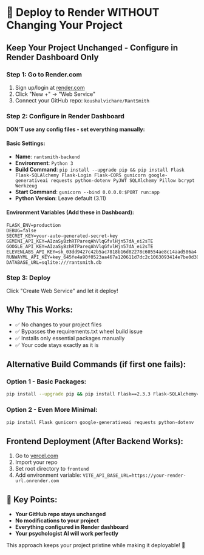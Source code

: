 # 🚀 Deploy to Render WITHOUT Changing Your Project

## Keep Your Project Unchanged - Configure in Render Dashboard Only

### Step 1: Go to Render.com
1. Sign up/login at [render.com](https://render.com)
2. Click "New +" → "Web Service"
3. Connect your GitHub repo: `koushalvichare/RantSmith`

### Step 2: Configure in Render Dashboard
**DON'T use any config files - set everything manually:**

#### Basic Settings:
- **Name**: `rantsmith-backend`
- **Environment**: `Python 3`
- **Build Command**: `pip install --upgrade pip && pip install Flask Flask-SQLAlchemy Flask-Login Flask-CORS gunicorn google-generativeai requests python-dotenv PyJWT SQLAlchemy Pillow bcrypt Werkzeug`
- **Start Command**: `gunicorn --bind 0.0.0.0:$PORT run:app`
- **Python Version**: Leave default (3.11)

#### Environment Variables (Add these in Dashboard):
```
FLASK_ENV=production
DEBUG=false
SECRET_KEY=your-auto-generated-secret-key
GEMINI_API_KEY=AIzaSyBzhRTPareqAhVlqGfvlHjn57dA_ei2sTE
GOOGLE_API_KEY=AIzaSyBzhRTPareqAhVlqGfvlHjn57dA_ei2sTE
ELEVENLABS_API_KEY=sk_03dd9427c42b5ac7818b16d82278c60554ae8c14aad586a4
RUNWAYML_API_KEY=key_645fe4a90f0523aa467a120611d7dc2c1063093414e7be0d3055d350601d4fe56b48c133438dac13b40ee4870a9c4dcebfbe42116aaeb21b0f944502d8b05bf9
DATABASE_URL=sqlite:///rantsmith.db
```

### Step 3: Deploy
Click "Create Web Service" and let it deploy!

## Why This Works:
- ✅ No changes to your project files
- ✅ Bypasses the requirements.txt wheel build issue
- ✅ Installs only essential packages manually
- ✅ Your code stays exactly as it is

## Alternative Build Commands (if first one fails):

### Option 1 - Basic Packages:
```bash
pip install --upgrade pip && pip install Flask==2.3.3 Flask-SQLAlchemy==3.0.5 Flask-CORS==4.0.0 gunicorn==21.2.0 google-generativeai==0.8.5 requests==2.31.0 python-dotenv==1.0.0
```

### Option 2 - Even More Minimal:
```bash
pip install Flask gunicorn google-generativeai requests python-dotenv
```

## Frontend Deployment (After Backend Works):
1. Go to [vercel.com](https://vercel.com)
2. Import your repo
3. Set root directory to `frontend`
4. Add environment variable: `VITE_API_BASE_URL=https://your-render-url.onrender.com`

## 🎯 Key Points:
- **Your GitHub repo stays unchanged**
- **No modifications to your project**
- **Everything configured in Render dashboard**
- **Your psychologist AI will work perfectly**

This approach keeps your project pristine while making it deployable! 🚀
